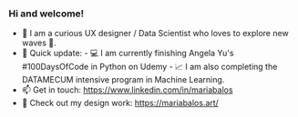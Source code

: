 ### Hi and welcome! 
  
- 🤠 I am a curious UX designer / Data Scientist who loves to explore new waves 🌊. 
- 🔭 Quick update:
        - 💻 I am currently finishing Angela Yu's #100DaysOfCode in Python on Udemy
        - 📈 I am also completing the DATAMECUM intensive program in Machine Learning.
- 📫 Get in touch: https://www.linkedin.com/in/mariabalos
- 🎨 Check out my design work: https://mariabalos.art/
